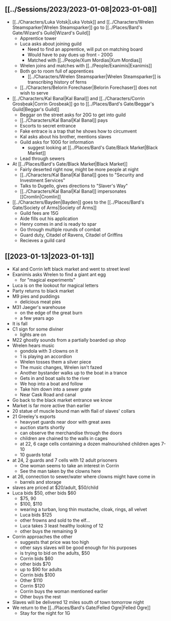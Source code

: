 ## [[../Sessions/2023/2023-01-08|2023-01-08]]
- [[../Characters/Luka Votsk|Luka Votsk]] and [[../Characters/Wrelen Steamsparker|Wrelen Steamsparker]] go to [[../Places/Bard's Gate/Wizard's Guild|Wizard's Guild]]
	- Apprentice tower
	- Luca asks about joining guild
		- Need to find an apprentice, will put on matching board
		- Would have to pay dues up front - 200G
		- Matched with [[../People/Xum Mordias|Xum Mordias]]
	- Wrelen joins and matches with [[../People/Exanimis|Exanimis]]
	- Both go to room full of apprentices
		- [[../Characters/Wrelen Steamsparker|Wrelen Steamsparker]] is transcribing history of ferns
	- [[../Characters/Belorin Forechaser|Belorin Forechaser]] does not wish to serve
- [[../Characters/Kal Banal|Kal Banal]] and [[../Characters/Corrin Grosbeak|Corrin Grosbeak]] go to [[../Places/Bard's Gate/Beggar's Guild|Beggar's Guild]]
	- Beggar on the street asks for 20G to get into guild
	- [[../Characters/Kal Banal|Kal Banal]] pays
	- Escorts to secret entrance
	- Fake entrace is a trap that he shows how to circumvent
	- Kal asks about his brother, mentions slaves
	- Guild asks for 100G for information
		- suggest looking at [[../Places/Bard's Gate/Black Market|Black Market]]
	- Lead through sewers
- At [[../Places/Bard's Gate/Black Market|Black Market]]
	- Fairly deserted right now, might be more people at night
	- [[../Characters/Kal Banal|Kal Banal]] goes to "Security and Investment Services"
	- Talks to Dugello, gives directions to "Slaver's Way"
	- [[../Characters/Kal Banal|Kal Banal]] impersonates [[Cromlin|Cromlin]]
- [[../Characters/Bayden|Bayden]] goes to the [[../Places/Bard's Gate/Society of Arms|Society of Arms]]
	- Guild fees are 15G
	- Aide fills out his application
	- Henry comes in and is ready to spar
	- Go through multiple rounds of combat
	- Guard duty, Citadel of Ravens, Citadel of Griffins
	- Recieves a guild card

## [[2023-01-13|2023-01-13]]
- Kal and Corrin left black market and went to street level
- Exanimis asks Wrelen to find a giant ant egg
	- for "magical experiments"
- Luca is on the lookout for magical letters
- Party returns to black market
- M9 pies and puddings
	- delicious meat pies
- M31 Jaeger's warehouse
	- on the edge of the great burn
	- a few years ago
- It is fall
- C1 sign for some diviner
	- lights are on
- M22 ghostly sounds from a partially boarded up shop
- Wrelen hears music
	- gondola with 3 clowns on it
	- 1 is playing an accordion
	- Wrelen tosses them a silver piece
	- The music changes, Wrelen isn't fazed
	- Another bystander walks up to the boat in a trance
	- Gets in and boat sails to the river
	- We hop into a boat and follow
	- Take him down into a sewer grate
	- Near Cask Road and canal
- Go back to the black market entrance we know
- Market is far more active than earlier
- 20 statue of muscle bound man with flail of slaves' collars
- 21 Greeley's exports
	- heavyset guards near door with great axes
	- auction starts shortly
	- can observe the merchandise through the doors
	- children are chained to the walls in cages
	- at 22, 6 cage cells containing a dozen malnourished children ages 7-10
	- 10 guards total
- at 24, 2 guards and 7 cells with 12 adult prisoners
	- One woman seems to take an interest in Corrin
	- See the man taken by the clowns here
- at 26, connection to sewer/water where clowns might have come in
	- barrels and storage
- slaves are priced at $20/adult, $50/child
- Luca bids $50, other bids $60
	- $75, 90
	- $100, $110
	- wearing a turban, long thin mustache, cloak, rings, all velvet
	- Luca bids $125
	- other frowns and sold to the elf...
	- Luca takes 3 least healthy looking of 12
	- other buys the remaining 9
- Corrin approaches the other
	- suggests that price was too high
	- other says slaves will be good enough for his purposes
	- is trying to bid on the adults, $50
	- Corrin bids $60
	- other bids $70
	- up to $90 for adults
	- Corrin bids $100
	- Other $110
	- Corrin $120
	- Corrin buys the woman mentioned earlier
	- Other buys the rest
- Slaves will be delivered 12 miles south of town tomorrow night
- We return to the [[../Places/Bard's Gate/Felled Ogre|Felled Ogre]]
	- Stay for the night for 1G